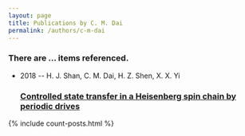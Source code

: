 ```yaml
---
layout: page
title: Publications by C. M. Dai
permalink: /authors/c-m-dai
---
```


<h3 id="number-posts">There are ... items referenced.</h3>
<ul class="post-list">
<li><span class='post-meta'>2018 -- H. J. Shan, C. M. Dai, H. Z. Shen, X. X. Yi</span><h3><a class='post-link' href="{{ site.baseurl }}/controlled-state-transfer-in-a-heisenberg-spin-chain-by-periodic-drives">Controlled state transfer in a Heisenberg spin chain by periodic drives</a></h3></li>

</ul>
{% include count-posts.html %}
